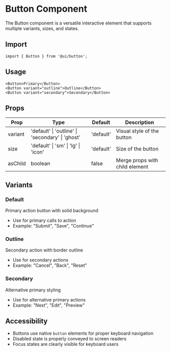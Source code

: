 # Button Component

The Button component is a versatile interactive element that supports multiple variants, sizes, and states.

## Import

```tsx
import { Button } from '@ui/button';
```

## Usage

```tsx
<Button>Primary</Button>
<Button variant="outline">Outline</Button>
<Button variant="secondary">Secondary</Button>
```

## Props

| Prop    | Type                                             | Default   | Description                    |
| ------- | ------------------------------------------------ | --------- | ------------------------------ |
| variant | 'default' \| 'outline' \| 'secondary' \| 'ghost' | 'default' | Visual style of the button     |
| size    | 'default' \| 'sm' \| 'lg' \| 'icon'              | 'default' | Size of the button             |
| asChild | boolean                                          | false     | Merge props with child element |

## Variants

### Default

Primary action button with solid background

- Use for primary calls to action
- Example: "Submit", "Save", "Continue"

### Outline

Secondary action with border outline

- Use for secondary actions
- Example: "Cancel", "Back", "Reset"

### Secondary

Alternative primary styling

- Use for alternative primary actions
- Example: "Next", "Edit", "Preview"

## Accessibility

- Buttons use native `button` elements for proper keyboard navigation
- Disabled state is properly conveyed to screen readers
- Focus states are clearly visible for keyboard users
